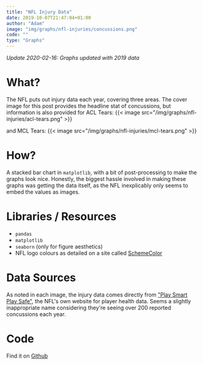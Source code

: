 ```yaml
---
title: "NFL Injury Data"
date: 2019-10-07T21:47:04+01:00
author: "Adam"
image: "img/graphs/nfl-injuries/concussions.png"
code: ""
type: "Graphs"
---
```


*Update 2020-02-16: Graphs updated with 2019 data*

# What?
The NFL puts out injury data each year, covering three areas. The cover image
for this post provides the headline stat of concussions, but information is also
provided for ACL Tears:
{{< image src="/img/graphs/nfl-injuries/acl-tears.png" >}}

and MCL Tears:
{{< image src="/img/graphs/nfl-injuries/mcl-tears.png" >}}

# How?
A stacked bar chart in `matplotlib`, with a bit of post-processing to make the
graphs look nice. Honestly, the biggest hassle involved in making these graphs
was getting the data itself, as the NFL inexplicably only seems to embed the
values as images.

# Libraries / Resources
- `pandas`
- `matplotlib`
- `seaborn` (only for figure aesthetics)
- NFL logo colours as detailed on a site called [SchemeColor](https://www.schemecolor.com/national-football-league-nfl-logo-colors.php)

# Data Sources
As noted in each image, the injury data comes directly from
["Play Smart Play Safe"](https://www.playsmartplaysafe.com/newsroom/reports/injury-data/),
the NFL's own website for player health data. Seems a slightly inappropriate
name considering they're seeing over 200 reported concussions each year.

# Code
Find it on [Github](https://github.com/asongtoruin/data_analysis/tree/master/nfl/injury%20data)
